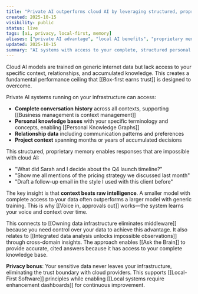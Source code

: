 ```yaml
---
title: "Private AI outperforms cloud AI by leveraging structured, proprietary memory"
created: 2025-10-15
visibility: public
status: live
tags: [ai, privacy, local-first, memory]
aliases: ["private AI advantage", "local AI benefits", "proprietary memory"]
updated: 2025-10-15
summary: "AI systems with access to your complete, structured personal data can provide more relevant and contextual responses than generic cloud models."
---
```


Cloud AI models are trained on generic internet data but lack access to your specific context, relationships, and accumulated knowledge. This creates a fundamental performance ceiling that [[Box-first earns trust]] is designed to overcome.

Private AI systems running on your infrastructure can access:
- **Complete conversation history** across all contexts, supporting [[Business management is context management]]
- **Personal knowledge bases** with your specific terminology and concepts, enabling [[Personal Knowledge Graphs]]
- **Relationship data** including communication patterns and preferences
- **Project context** spanning months or years of accumulated decisions

This structured, proprietary memory enables responses that are impossible with cloud AI:
- "What did Sarah and I decide about the Q4 launch timeline?"
- "Show me all mentions of the pricing strategy we discussed last month"
- "Draft a follow-up email in the style I used with this client before"

The key insight is that **context beats raw intelligence**. A smaller model with complete access to your data often outperforms a larger model with generic training. This is why [[Voice in, approvals out]] works—the system learns your voice and context over time.

This connects to [[Owning data infrastructure eliminates middleware]] because you need control over your data to achieve this advantage. It also relates to [[Integrated data analysis unlocks impossible observations]] through cross-domain insights. The approach enables [[Ask the Brain]] to provide accurate, cited answers because it has access to your complete knowledge base.

**Privacy bonus**: Your sensitive data never leaves your infrastructure, eliminating the trust boundary with cloud providers. This supports [[Local-First Software]] principles while enabling [[Local systems require enhancement dashboards]] for continuous improvement.
